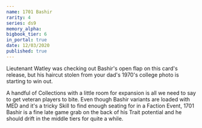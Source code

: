 ```yaml
---
name: 1701 Bashir
rarity: 4
series: ds9
memory_alpha:
bigbook_tier: 6
in_portal: true
date: 12/03/2020
published: true
---
```


Lieutenant Watley was checking out Bashir's open flap on this card's release, but his haircut stolen from your dad's 1970's college photo is starting to win out.

A handful of Collections with a little room for expansion is all we need to say to get veteran players to bite. Even though Bashir variants are loaded with MED and it's a tricky Skill to find enough seating for in a Faction Event, 1701 Bashir is a fine late game grab on the back of his Trait potential and he should drift in the middle tiers for quite a while.
